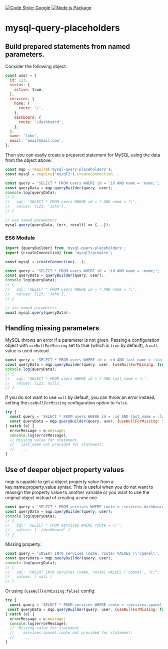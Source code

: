 [![Code Style: Google](https://img.shields.io/badge/code%20style-google-blueviolet.svg)](https://github.com/google/gts) [![Node.js Package](https://github.com/ricardo-dlc/mysql-query-placeholders/workflows/Node.js%20Package/badge.svg)](https://www.npmjs.com/package/mysql-query-placeholders)

# mysql-query-placeholders

## Build prepared statements from named parameters.
Consider the following object:

```javascript
const user = {
  id: 123,
  status: {
    active: true,
  },
  services: {
    home: {
      route: '/',
    },
    dashboard: {
      route: '/dashboard',
    },
  },
  name: 'John',
  email: 'email@mail.com',
};
```

Then you can easily create a prepared statement for MySQL using the data from the object above.

```javascript
const mqp = require('mysql-query-placeholders');
const mysql = require('mysql2').createConnection...

const query = 'SELECT * FROM users WHERE id = :id AND name = :name;';
const queryData = mqp.queryBuilder(query, user);
console.log(queryData);
// {
//   sql: 'SELECT * FROM users WHERE id = ? AND name = ?;',
//   values: [123, 'John'],
// }

// use named parameters
mysql.query(queryData, (err, result) => {...});
```

### ES6 Module

```typescript
import {queryBuilder} from 'mysql-query-placeholders';
import {createConnection} from 'mysql2/promise';

const mysql = createConnection(...);

const query = 'SELECT * FROM users WHERE id = :id AND name = :name;';
const queryData = queryBuilder(query, user);
console.log(queryData);
// {
//   sql: 'SELECT * FROM users WHERE id = ? AND name = ?;',
//   values: [123, 'John'],
// }

// use named parameters
await mysql.query(queryData);
```

## Handling missing parameters
MySQL throws an error if a parameter is not given.
Passing a configuration object with `useNullForMissing` set to true (which is `true` by default), a `null` value is used instead.
```javascript
const query = 'SELECT * FROM users WHERE id = :id AND last_name = :last_name;';
const queryData = mqp.queryBuilder(query, user, {useNullForMissing: true});
console.log(queryData);
// {
//   sql: 'SELECT * FROM users WHERE id = ? AND last_name = ?;',
//   values: [123, null],
// }
```

If you do not want to use `null` by default, you can throw an error instead, setting the `useNullForMissing` configuration option to `false`.

```javascript
try {
  const query = 'SELECT * FROM users WHERE id = :id AND last_name = :last_name;';
  const queryData = mqp.queryBuilder(query, user, {useNullForMissing: false});
} catch (e) {
  errorMessage = e.message;
  console.log(errorMessage);
  // Missing value for statement.
  //   last_name not provided for statement:
  //   ...
}
```
## Use of deeper object property values
mqp is capable to get a object property value from a key.name.property.value syntax.
This is useful when you do not want to reassign the property value to another variable or you want to use the original object instead of creating a new one.
```javascript
const query = 'SELECT * FROM services WHERE route = :services.dashboard.route;';
const queryData = mqp.queryBuilder(query, user);
console.log(queryData);
// {
//   sql: 'SELECT * FROM services WHERE route = ?;',
//   values: [ '/dashboard' ]
// }
```

Missing property:
```javascript
const query = 'INSERT INTO services (name, route) VALUES (\'cpanel\', :services.cpanel.route);';
const queryData = mqp.queryBuilder(query, user);
console.log(queryData);
// {
//   sql: "INSERT INTO services (name, route) VALUES ('cpanel', ?);",
//   values: [ null ]
// }
```

Or using `{useNullForMissing:false}` config:
```javascript
try {
  const query = 'SELECT * FROM services WHERE route = :services.cpanel.route;';
 const queryData = mqp.queryBuilder(query, user, {useNullForMissing: false});
} catch (e) {
  errorMessage = e.message;
  console.log(errorMessage);
  //  Missing value for statement.
  //    services.cpanel.route not provided for statement:
  //    ...
}
```
